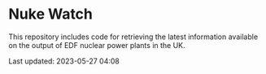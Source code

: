 # Nuke Watch

This repository includes code for retrieving the latest information available on the output of EDF nuclear power plants in the UK.

Last updated: 2023-05-27 04:08